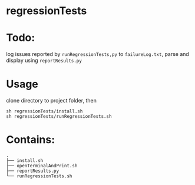 # regressionTests

# Todo:
log issues reported by ``runRegressionTests,py`` to ``failureLog.txt``, parse and display using ``reportResults.py``

# Usage
clone directory to project folder, then
```
sh regressionTests/install.sh
sh regressionTests/runRegressionTests.sh
```

# Contains:
```
.
├── install.sh
├── openTerminalAndPrint.sh
├── reportResults.py
└── runRegressionTests.sh
```